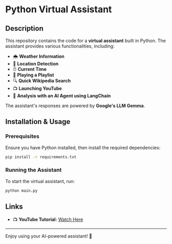 # Python Virtual Assistant

## Description
This repository contains the code for a **virtual assistant** built in Python. The assistant provides various functionalities, including:
- 🌦 **Weather Information**
- 📍 **Location Detection**
- ⏰ **Current Time**
- 🎵 **Playing a Playlist**
- 🔍 **Quick Wikipedia Search**
- 📺 **Launching YouTube**
- 🧠 **Analysis with an AI Agent using LangChain**

The assistant's responses are powered by **Google's LLM Gemma**.

## Installation & Usage

### Prerequisites
Ensure you have Python installed, then install the required dependencies:
```bash
pip install -r requirements.txt
```

### Running the Assistant
To start the virtual assistant, run:
```bash
python main.py
```

## Links
- 📺 **YouTube Tutorial:** [Watch Here](https://www.youtube.com/watch?v=Zbyw4cplVvM&t)

---
Enjoy using your AI-powered assistant! 🚀


